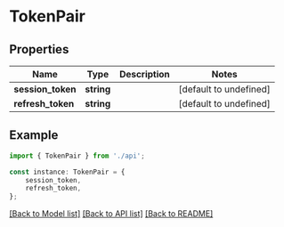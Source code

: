 # TokenPair


## Properties

Name | Type | Description | Notes
------------ | ------------- | ------------- | -------------
**session_token** | **string** |  | [default to undefined]
**refresh_token** | **string** |  | [default to undefined]

## Example

```typescript
import { TokenPair } from './api';

const instance: TokenPair = {
    session_token,
    refresh_token,
};
```

[[Back to Model list]](../README.md#documentation-for-models) [[Back to API list]](../README.md#documentation-for-api-endpoints) [[Back to README]](../README.md)
